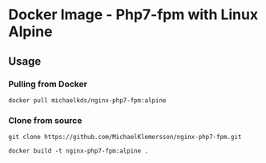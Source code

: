 # Docker Image - Php7-fpm with Linux Alpine

## Usage

### Pulling from Docker

`docker pull michaelkds/nginx-php7-fpm:alpine`

### Clone from source

`git clone https://github.com/MichaelKlemersson/nginx-php7-fpm.git`

`docker build -t nginx-php7-fpm:alpine .`
